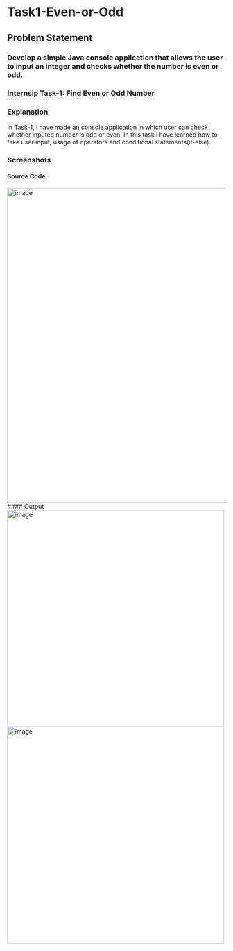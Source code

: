 # Task1-Even-or-Odd
## Problem Statement
### Develop a simple Java console application that allows the user to input an integer and checks whether the number is even or odd.
### Internsip Task-1: Find Even or Odd Number
### Explanation 
In Task-1, i have made an console application in which user can check whether inputed number is odd or even.
In this task i have learned how to take user input, usage of operators and conditional statements(if-else).

### Screenshots
#### Source Code
<img width="1366" height="725" alt="image" src="https://github.com/user-attachments/assets/6b071dda-d452-40dd-943d-858d06841a29" />
#### Output
<img width="500" height="500" alt="image" src="https://github.com/user-attachments/assets/4b7be38a-d317-47af-bdf1-9d788b553e69" /> 
<img width="500" height="500" alt="image" src="https://github.com/user-attachments/assets/2e921978-cad6-4fd4-8f80-968a1eb12a78" />
